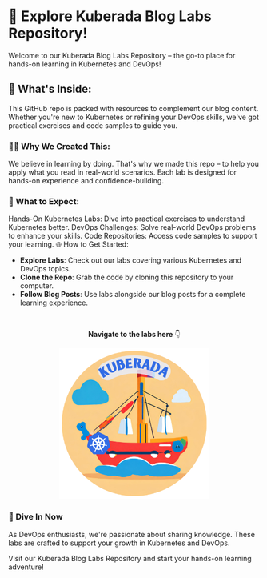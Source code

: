 # 🚀 Explore Kuberada Blog Labs Repository!

Welcome to our Kuberada Blog Labs Repository – the go-to place for hands-on learning in Kubernetes and DevOps!

## 🧭 What's Inside:
This GitHub repo is packed with resources to complement our blog content. Whether you're new to Kubernetes or refining your DevOps skills, we've got practical exercises and code samples to guide you.

### 👩‍💻 Why We Created This:
We believe in learning by doing. That's why we made this repo – to help you apply what you read in real-world scenarios. Each lab is designed for hands-on experience and confidence-building.

### 🔧 What to Expect:

Hands-On Kubernetes Labs: Dive into practical exercises to understand Kubernetes better.
DevOps Challenges: Solve real-world DevOps problems to enhance your skills.
Code Repositories: Access code samples to support your learning.
🌐 How to Get Started:

- **Explore Labs**: Check out our labs covering various Kubernetes and DevOps topics.
- **Clone the Repo**: Grab the code by cloning this repository to your computer.
- **Follow Blog Posts**: Use labs alongside our blog posts for a complete learning experience.

<br>

<div style="text-align: center;">
  <p><strong>Navigate to the labs here</strong> 👇</p>
  
  <a href="https://github.com/kuberada/kuberada-labs">
    <img src="https://github.com/colossus06/kuberada-blog/blob/main/og/kuberada.png" alt="kuberada blog" width="300" height="300">
  </a>
</div>



### 🚀 Dive In Now

As DevOps enthusiasts, we're passionate about sharing knowledge. These labs are crafted to support your growth in Kubernetes and DevOps.

Visit our Kuberada Blog Labs Repository and start your hands-on learning adventure!


